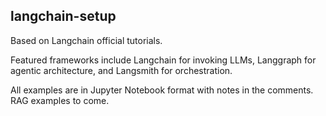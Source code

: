 ## langchain-setup

Based on Langchain official tutorials. 

Featured frameworks include Langchain for invoking LLMs, Langgraph for agentic architecture, and Langsmith for orchestration. 

All examples are in Jupyter Notebook format with notes in the comments. RAG examples to come.
